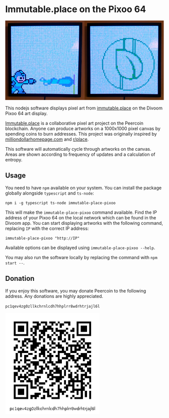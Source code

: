 # Immutable.place on the Pixoo 64

![Example Display](exampleDisplay.jpg "Example Display")

This nodejs software displays pixel art from
[immutable.place](https://immutable.place/) on the Divoom Pixoo 64 art
display.

[Immutable.place](https://immutable.place/) is a collaborative pixel art project
on the Peercoin blockchain. Anyone can produce artworks on a 1000x1000 pixel
canvas by spending coins to burn addresses. This project was originally inspired
by [milliondollarhomepage.com](http://milliondollarhomepage.com) and
[r/place](https://www.reddit.com/r/place/).

This software will automatically cycle through artworks on the canvas. Areas are
shown according to frequency of updates and a calculation of entropy.

## Usage

You need to have `npm` available on your system. You can install the package
globally alongside `typescript` and `ts-node`:

```
npm i -g typescript ts-node immutable-place-pixoo
```

This will make the `immutable-place-pixoo` command available. Find the IP
address of your Pixoo 64 on the local network which can be found in the Divoom
app. You can start displaying artworks with the following command, replacing
`IP` with the correct IP address:

```
immutable-place-pixoo "http://IP"
```

Available options can be displayed using `immutable-place-pixoo --help`.

You may also run the software locally by replacing the command with `npm start
--`.

## Donation

If you enjoy this software, you may donate Peercoin to the following address.
Any donations are highly appreciated.

`pc1qev4zg0zllkchrnlcdh7hhplrr8wdrhtrjajl6l`

![pc1qev4zg0zllkchrnlcdh7hhplrr8wdrhtrjajl6l](donationQR.png "Immutable.place Pixoo Donation")

